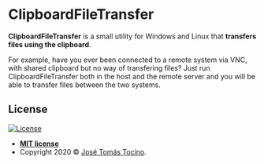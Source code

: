 # ClipboardFileTransfer

__ClipboardFileTransfer__ is a small utility for Windows and Linux that __transfers files using the clipboard__. 

For example, have you ever been connected to a remote system via VNC, with shared clipboard but no way of transfering files? Just run ClipboardFileTransfer both in the host and the remote server and you will be able to transfer files between the two systems.

## License

[![License](http://img.shields.io/:license-mit-blue.svg?style=flat-square)](http://badges.mit-license.org)

- **[MIT license](http://opensource.org/licenses/mit-license.php)**
- Copyright 2020 © <a href="http://josetomastocino.com" target="_blank">José Tomás Tocino</a>.
